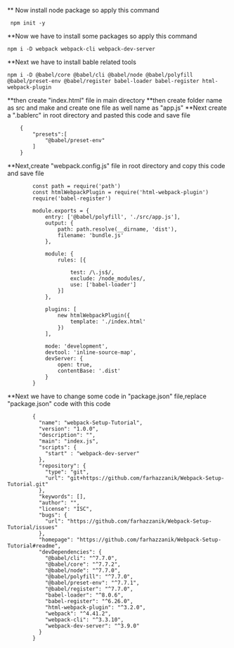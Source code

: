 
** Now install node package so apply this command 
     
     npm init -y 


**Now we have to install some packages  so apply this command
    
    npm i -D webpack webpack-cli webpack-dev-server

**Next we have to install  bable related tools
	
	npm i -D @babel/core @babel/cli @babel/node @babel/polyfill @babel/preset-env @babel/register babel-loader babel-register html-webpack-plugin
	
	

**then create "index.html" file in main directory
**then create folder name as src and make and create one file as well name as "app.js"
**Next create a ".bablerc" in root directory and pasted this code and save file
				
		{
			"presets":[
				"@babel/preset-env"
			]
		}
**Next,create "webpack.config.js" file in root directory and copy this code and save file
	
			const path = require('path')
			const htmlWebpackPlugin = require('html-webpack-plugin')
			require('babel-register')

			module.exports = {
			    entry: ['@babel/polyfill', './src/app.js'], 
			    output: {
			        path: path.resolve(__dirname, 'dist'),
			        filename: 'bundle.js'
			    },

			    module: {
			        rules: [{

			            test: /\.js$/,
			            exclude: /node_modules/,
			            use: ['babel-loader']
			        }]
			    },

			    plugins: [
			        new htmlWebpackPlugin({
			            template: './index.html'
			        })
			    ],

			    mode: 'development',
			    devtool: 'inline-source-map',
			    devServer: {
			        open: true,
			        contentBase: '.dist'
			    }
			}

**Next  we have to change some code in "package.json" file,replace "package.json" code with this code


			{
			  "name": "webpack-Setup-Tutorial",
			  "version": "1.0.0",
			  "description": "",
			  "main": "index.js",
			  "scripts": {
			    "start" : "webpack-dev-server"
			  },
			  "repository": {
			    "type": "git",
			    "url": "git+https://github.com/farhazzanik/Webpack-Setup-Tutorial.git"
			  },
			  "keywords": [],
			  "author": "",
			  "license": "ISC",
			  "bugs": {
			    "url": "https://github.com/farhazzanik/Webpack-Setup-Tutorial/issues"
			  },
			  "homepage": "https://github.com/farhazzanik/Webpack-Setup-Tutorial#readme",
			  "devDependencies": {
			    "@babel/cli": "^7.7.0",
			    "@babel/core": "^7.7.2",
			    "@babel/node": "^7.7.0",
			    "@babel/polyfill": "^7.7.0",
			    "@babel/preset-env": "^7.7.1",
			    "@babel/register": "^7.7.0",
			    "babel-loader": "^8.0.6",
			    "babel-register": "^6.26.0",
			    "html-webpack-plugin": "^3.2.0",
			    "webpack": "^4.41.2",
			    "webpack-cli": "^3.3.10",
			    "webpack-dev-server": "^3.9.0"
			  }
			}


